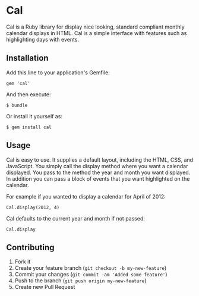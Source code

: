 # Cal

Cal is a Ruby library for display nice looking, standard compliant 
monthly calendar displays in HTML. Cal is a simple interface with features 
such as highlighting days with events.

## Installation

Add this line to your application's Gemfile:

    gem 'cal'

And then execute:

    $ bundle

Or install it yourself as:

    $ gem install cal

## Usage

Cal is easy to use. It supplies a default layout, including the HTML, CSS, 
and JavaScript. You simply call the display method where you want a calendar 
displayed. You pass to the method the year and month you want displayed. In 
addition you can pass a block of events that you want highlighted on the 
calendar.


For example if you wanted to display a calendar for April of 2012:

   `Cal.display(2012, 4)`

Cal defaults to the current year and month if not passed:

  `Cal.display`


## Contributing

1. Fork it
2. Create your feature branch (`git checkout -b my-new-feature`)
3. Commit your changes (`git commit -am 'Added some feature'`)
4. Push to the branch (`git push origin my-new-feature`)
5. Create new Pull Request
